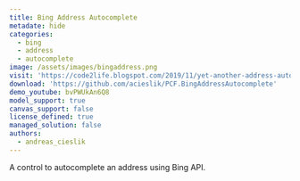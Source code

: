 ```yaml
---
title: Bing Address Autocomplete
metadate: hide
categories:
  - bing
  - address
  - autocomplete
image: /assets/images/bingaddress.png
visit: 'https://code2life.blogspot.com/2019/11/yet-another-address-autocomplete-pcf.html'
download: 'https://github.com/acieslik/PCF.BingAddressAutocomplete'
demo_youtube: bvPWUkAn6Q8
model_support: true
canvas_support: false
license_defined: true
managed_solution: false
authors:
  - andreas_cieslik
---
```


A control to autocomplete an address using Bing API.
